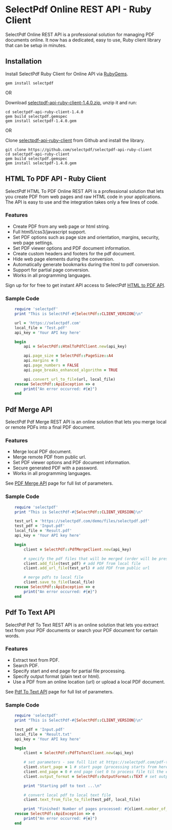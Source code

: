 # SelectPdf Online REST API - Ruby Client

SelectPdf Online REST API is a professional solution for managing PDF documents online. It now has a dedicated, easy to use, Ruby client library that can be setup in minutes.

## Installation

Install SelectPdf Ruby Client for Online API via [RubyGems](https://rubygems.org/gems/selectpdf).

```
gem install selectpdf
```

OR

Download [selectpdf-api-ruby-client-1.4.0.zip](https://github.com/selectpdf/selectpdf-api-ruby-client/releases/download/1.4.0/selectpdf-api-ruby-client-1.4.0.zip), unzip it and run:

```
cd selectpdf-api-ruby-client-1.4.0
gem build selectpdf.gemspec
gem install selectpdf-1.4.0.gem
```

OR

Clone [selectpdf-api-ruby-client](https://github.com/selectpdf/selectpdf-api-ruby-client) from Github and install the library.

```
git clone https://github.com/selectpdf/selectpdf-api-ruby-client
cd selectpdf-api-ruby-client
gem build selectpdf.gemspec
gem install selectpdf-1.4.0.gem
```

## HTML To PDF API - Ruby Client

SelectPdf HTML To PDF Online REST API is a professional solution that lets you create PDF from web pages and raw HTML code in your applications. The API is easy to use and the integration takes only a few lines of code.

### Features

* Create PDF from any web page or html string.
* Full html5/css3/javascript support.
* Set PDF options such as page size and orientation, margins, security, web page settings.
* Set PDF viewer options and PDF document information.
* Create custom headers and footers for the pdf document.
* Hide web page elements during the conversion.
* Automatically generate bookmarks during the html to pdf conversion.
* Support for partial page conversion.
* Works in all programming languages.

Sign up for for free to get instant API access to SelectPdf [HTML to PDF API](https://selectpdf.com/html-to-pdf-api/).

### Sample Code

```ruby
    require 'selectpdf'
    print "This is SelectPdf-#{SelectPdf::CLIENT_VERSION}\n"

    url = 'https://selectpdf.com'
    local_file = 'Test.pdf'
    api_key = 'Your API key here'

    begin
        api = SelectPdf::HtmlToPdfClient.new(api_key)

        api.page_size = SelectPdf::PageSize::A4
        api.margins = 0
        api.page_numbers = FALSE
        api.page_breaks_enhanced_algorithm = TRUE

        api.convert_url_to_file(url, local_file)
    rescue SelectPdf::ApiException => e
        print("An error occurred: #{e}")
    end
```

## Pdf Merge API

SelectPdf Pdf Merge REST API is an online solution that lets you merge local or remote PDFs into a final PDF document.

### Features

* Merge local PDF document.
* Merge remote PDF from public url.
* Set PDF viewer options and PDF document information.
* Secure generated PDF with a password.
* Works in all programming languages.

See [PDF Merge API](https://selectpdf.com/pdf-merge-api/) page for full list of parameters.

### Sample Code

```ruby
    require 'selectpdf'
    print "This is SelectPdf-#{SelectPdf::CLIENT_VERSION}\n"

    test_url = 'https://selectpdf.com/demo/files/selectpdf.pdf'
    test_pdf = 'Input.pdf'
    local_file = 'Result.pdf'
    api_key = 'Your API key here'

    begin
        client = SelectPdf::PdfMergeClient.new(api_key)

        # specify the pdf files that will be merged (order will be preserved in the final pdf)
        client.add_file(test_pdf) # add PDF from local file
        client.add_url_file(test_url) # add PDF from public url

        # merge pdfs to local file
        client.save_to_file(local_file)
    rescue SelectPdf::ApiException => e
        print("An error occurred: #{e}")
    end
```

## Pdf To Text API

SelectPdf Pdf To Text REST API is an online solution that lets you extract text from your PDF documents or search your PDF document for certain words.

### Features

* Extract text from PDF.
* Search PDF.
* Specify start and end page for partial file processing.
* Specify output format (plain text or html).
* Use a PDF from an online location (url) or upload a local PDF document.

See [Pdf To Text API](https://selectpdf.com/pdf-to-text-api/) page for full list of parameters.

### Sample Code

```ruby
    require 'selectpdf'
    print "This is SelectPdf-#{SelectPdf::CLIENT_VERSION}\n"

    test_pdf = 'Input.pdf'
    local_file = 'Result.txt'
    api_key = 'Your API key here'

    begin
        client = SelectPdf::PdfToTextClient.new(api_key)

        # set parameters - see full list at https://selectpdf.com/pdf-to-text-api/
        client.start_page = 1 # start page (processing starts from here)
        client.end_page = 0 # end page (set 0 to process file til the end)
        client.output_format = SelectPdf::OutputFormat::TEXT # set output format (Text or HTML)

        print "Starting pdf to text ...\n"

        # convert local pdf to local text file
        client.text_from_file_to_file(test_pdf, local_file)

        print "Finished! Number of pages processed: #{client.number_of_pages}.\n"
    rescue SelectPdf::ApiException => e
        print("An error occurred: #{e}")
    end
```

